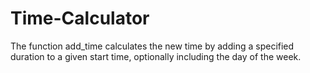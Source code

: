 # Time-Calculator
The function add_time calculates the new time by adding a specified duration to a given start time, optionally including the day of the week.
